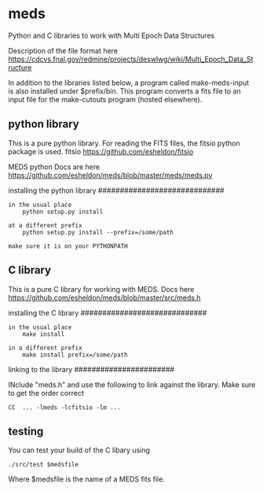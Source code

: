 meds
====

Python and C libraries to work with Multi Epoch Data Structures

Description of the file format here
    https://cdcvs.fnal.gov/redmine/projects/deswlwg/wiki/Multi_Epoch_Data_Structure

In addition to the libraries listed below, a program called make-meds-input is
also installed under $prefix/bin.  This program converts a fits file to 
an input file for the make-cutouts program (hosted elsewhere).

python library
-----------------------------

This is a pure python library.  For reading the FITS files, the fitsio python
package is used.  fitsio https://github.com/esheldon/fitsio

MEDS python Docs are here
    https://github.com/esheldon/meds/blob/master/meds/meds.py

installing the python library
#############################

    in the usual place
        python setup.py install

    at a different prefix
        python setup.py install --prefix=/some/path

    make sure it is on your PYTHONPATH


C library
------------------------

This is a pure C library for working with MEDS.  Docs here
    https://github.com/esheldon/meds/blob/master/src/meds.h

installing the C library
#############################

    in the usual place
        make install

    in a different prefix
        make install prefix=/some/path

linking to the library
#######################

INclude "meds.h" and use the following to link against the library.  Make sure
to get the order correct

    CC  ... -lmeds -lcfitsio -lm ...


testing
---------
You can test your build of the C libary using

    ./src/test $medsfile

Where $medsfile is the name of a MEDS fits file.

